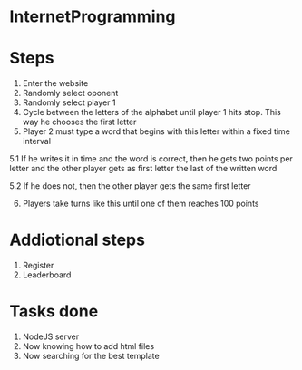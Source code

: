 # InternetProgramming

# Steps

1. Enter the website
2. Randomly select oponent
3. Randomly select player 1
4. Cycle between the letters of the alphabet until player 1 hits stop. This way he chooses the first letter
5. Player 2 must type a word that begins with this letter within a fixed time interval

 5.1 If he writes it in time and the word is correct, then he gets two points per letter and the other player gets as first letter the last of the written word

 5.2 If he does not, then the other player gets the same first letter

6. Players take turns like this until one of them reaches 100 points

# Addiotional steps

1. Register
2. Leaderboard

# Tasks done
1. NodeJS server
2. Now knowing how to add html files 
3. Now searching for the best template
